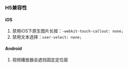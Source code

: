 ### H5兼容性

#### iOS
1. 禁用iOS下原生图片长按：`-webkit-touch-callout: none;`
2. 禁用文本选择：`user-select: none;`
#### Android
1. 视频播放器会遮挡固定定位层
